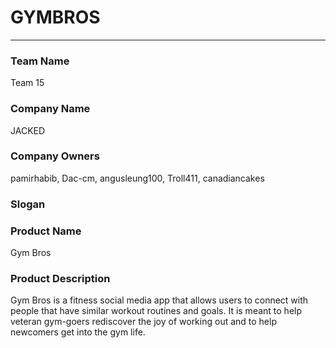 # GYMBROS
---

### Team Name

Team 15

### Company Name

JACKED

### Company Owners

pamirhabib, Dac-cm, angusleung100, Troll411, canadiancakes

### Slogan


### Product Name

Gym Bros

### Product Description

Gym Bros is a fitness social media app that allows users to connect with people that have similar workout routines and goals. It is meant to help veteran gym-goers rediscover the joy of working out and to help newcomers get into the gym life.

